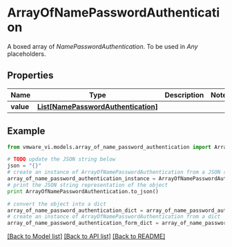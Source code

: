 # ArrayOfNamePasswordAuthentication

A boxed array of *NamePasswordAuthentication*. To be used in *Any* placeholders. 

## Properties
Name | Type | Description | Notes
------------ | ------------- | ------------- | -------------
**value** | [**List[NamePasswordAuthentication]**](NamePasswordAuthentication.md) |  | 

## Example

```python
from vmware_vi.models.array_of_name_password_authentication import ArrayOfNamePasswordAuthentication

# TODO update the JSON string below
json = "{}"
# create an instance of ArrayOfNamePasswordAuthentication from a JSON string
array_of_name_password_authentication_instance = ArrayOfNamePasswordAuthentication.from_json(json)
# print the JSON string representation of the object
print ArrayOfNamePasswordAuthentication.to_json()

# convert the object into a dict
array_of_name_password_authentication_dict = array_of_name_password_authentication_instance.to_dict()
# create an instance of ArrayOfNamePasswordAuthentication from a dict
array_of_name_password_authentication_form_dict = array_of_name_password_authentication.from_dict(array_of_name_password_authentication_dict)
```
[[Back to Model list]](../README.md#documentation-for-models) [[Back to API list]](../README.md#documentation-for-api-endpoints) [[Back to README]](../README.md)


